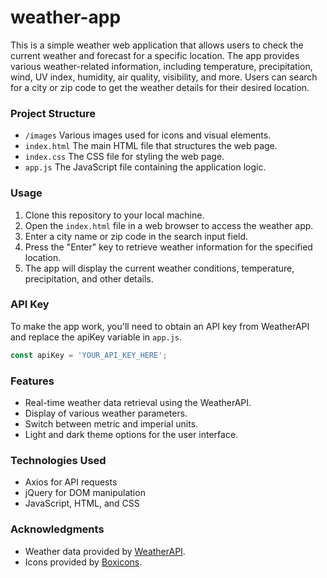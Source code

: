 # weather-app
This is a simple weather web application that allows users to check the current weather and forecast for a specific location. The app provides various weather-related information, including temperature, precipitation, wind, UV index, humidity, air quality, visibility, and more. Users can search for a city or zip code to get the weather details for their desired location.

### Project Structure
* `/images` Various images used for icons and visual elements.
* `index.html` The main HTML file that structures the web page.
* `index.css`  The CSS file for styling the web page.
* `app.js` The JavaScript file containing the application logic.

### Usage
1. Clone this repository to your local machine.
2. Open the `index.html` file in a web browser to access the weather app.
3. Enter a city name or zip code in the search input field.
4. Press the "Enter" key to retrieve weather information for the specified location.
5. The app will display the current weather conditions, temperature, precipitation, and other details.

### API Key
To make the app work, you'll need to obtain an API key from WeatherAPI and replace the apiKey variable in `app.js`.

```javascript
const apiKey = 'YOUR_API_KEY_HERE';
```

### Features
* Real-time weather data retrieval using the WeatherAPI.
* Display of various weather parameters.
* Switch between metric and imperial units.
* Light and dark theme options for the user interface.

### Technologies Used
* Axios for API requests
* jQuery for DOM manipulation
* JavaScript, HTML, and CSS

### Acknowledgments
* Weather data provided by [WeatherAPI](https://www.weatherapi.com/).
* Icons provided by [Boxicons](https://boxicons.com/?query=).
